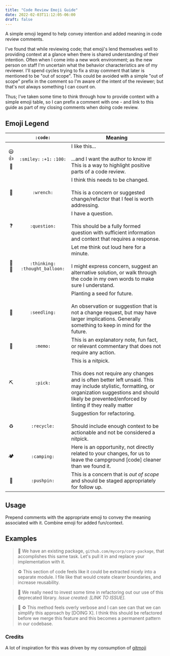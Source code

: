 ```yaml
---
title: "Code Review Emoji Guide"
date: 2022-02-03T11:12:05-06:00
draft: false
---
```


A simple emoji legend to help convey intention and added meaning in code review
comments.

I've found that while reviewing code; that emoji's lend themselves well to
providing context at a glance when there is shared understanding of their
intention. Often when I come into a new work environment; as the new person on
staff I'm uncertain what the behavior characteristics are of my reviewer. I'll
spend cycles trying to fix a stray comment that later is mentioned to be "out of
scope". This could be avoided with a simple "out of scope" prefix in the comment
so I'm aware of the intent of the reviewer; but that's not always something I
can count on.

Thus; I've taken some time to think through how to provide context with a simple
emoji table, so I can prefix a comment with one - and link to this guide as part
of my closing comments when doing code review.

## Emoji Legend

|        | `:code:`                         | Meaning                                                                                                                                                                                                                                         |
| :-:    | :----------:                     | -----------------------------------------------------------------------------------------------------------------------------------------------------------------------------------                                                             |
| 😃👍💯 | `:smiley:` `:+1:` `:100:`        | I like this... <br /><br /> ...and I want the author to know it! This is a way to highlight positive parts of a code review.                                                                                                                    |
| 🔧     | `:wrench:`                       | I think this needs to be changed. <br /><br />This is a concern or suggested change/refactor that I feel is worth addressing.                                                                                                                   |
| ❓     | `:question:`                     | I have a question. <br /><br /> This should be a fully formed question with sufficient information and context that requires a response.                                                                                                        |
| 🤔💭   | `:thinking:` `:thought_balloon:` | Let me think out loud here for a minute. <br /><br /> I might express concern, suggest an alternative solution, or walk through the code in my own words to make sure I understand.                                                             |
| 🌱     | `:seedling:`                     | Planting a seed for future. <br /><br /> An observation or suggestion that is not a change request, but may have larger implications. Generally something to keep in mind for the future.                                                       |
| 📝     | `:memo:`                         | This is an explanatory note, fun fact, or relevant commentary that does not require any action.                                                                                                                                                 |
| ⛏      | `:pick:`                         | This is a nitpick. <br /><br /> This does not require any changes and is often better left unsaid. This may include stylistic, formatting, or organization suggestions and should likely be prevented/enforced by linting if they really matter |
| ♻️      | `:recycle:`                      | Suggestion for refactoring. <br /><br /> Should include enough context to be actionable and not be considered a nitpick.                                                                                                                        |
| 🏕     | `:camping:`                      | Here is an opportunity, not directly related to your changes, for us to leave the campground [code] cleaner than we found it.                                                                                                                   |
| 📌     | `:pushpin:`                      | This is a concern that is _out of scope_ and should be staged appropriately for follow up.                                                                                                                                                      |

## Usage

Prepend comments with the appropriate emoji to convey the meaning associated
with it. Combine emoji for added fun/context.

## Examples

> 🔧 We have an existing package, `github.com/mycorp/corp-package`, that
> accomplishes this same task. Let's pull it in and replace your implementation
> with it.

> ♻️ This section of code feels like it could be extracted nicely into a separate
> module. I file like that would create clearer boundaries, and increase
> reusability.

> 📌 We really need to invest some time in refactoring out our use of this deprecated library. _Issue created: [LINK TO ISSUE]_.

> 🔧 ♻️ This method feels overly verbose and I can see can that we can simplify this approach by [DOING X]. I think this should be refactored before we merge this feature and this becomes a permanent pattern in our codebase.


### Credits

A lot of inspiration for this was driven by my consumption of
[gitmoji](https://github.com/carloscuesta/gitmoji/) 
